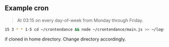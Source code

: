 ## Example cron

> At 03:15 on every day-of-week from Monday through Friday.

```sh
15 3 * * 1-5 cd ~/crontendance && node ~/crontendance/main.js >> ~/logs/cron.log 2>&1
```

if cloned in home directory. Change directory accordingly.
